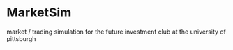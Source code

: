 # MarketSim
market / trading simulation for the future investment club at the university of pittsburgh
